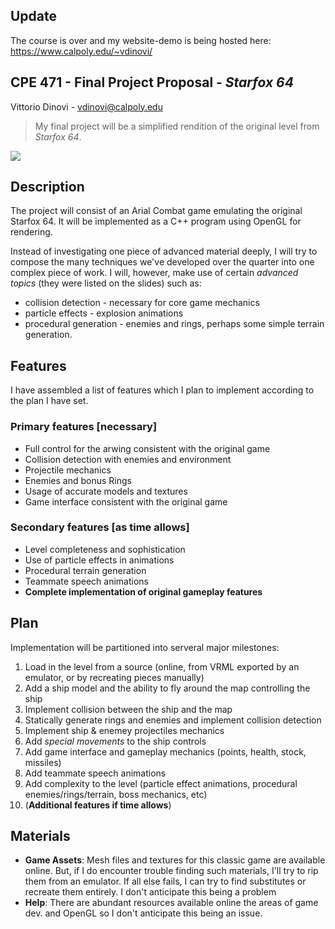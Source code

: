 ## Update
The course is over and my website-demo is being hosted here: https://www.calpoly.edu/~vdinovi/


## CPE 471 - Final Project Proposal - *Starfox 64*
Vittorio Dinovi - vdinovi@calpoly.edu

> My final project will be a simplified rendition of the original level from *Starfox 64*.

![](https://r.mprd.se/media/images/40230-Star_Fox_64_(USA)-21.jpg)
## Description
The project will consist of an Arial Combat game emulating the original Starfox 64. It will be implemented as a C++ program using OpenGL for rendering.

Instead of investigating one piece of advanced material deeply, I will try to compose the many techniques we've developed over the quarter into one complex piece of work.
I will, however, make use of certain *advanced topics* (they were listed on the slides) such as:
* collision detection - necessary for core game mechanics
* particle effects - explosion animations
* procedural generation - enemies and rings, perhaps some simple terrain generation.


## Features
 I have assembled a list of features which I plan to implement according to the plan I have set.
### Primary features [necessary]
* Full control for the arwing consistent with the original game
* Collision detection with enemies and environment
* Projectile mechanics
* Enemies and bonus Rings
* Usage of accurate models and textures
* Game interface consistent with the original game


### Secondary features [as time allows]
* Level completeness and sophistication
* Use of particle effects in animations
* Procedural terrain generation
* Teammate speech animations
* **Complete implementation of original gameplay features**


## Plan
Implementation will be partitioned into serveral major milestones:
1. Load in the level from a source (online, from VRML exported by an emulator, or by recreating pieces manually)
2. Add a ship model and the ability to fly around the map controlling the ship
3. Implement collision between the ship and the map
4. Statically generate rings and enemies and implement collision detection
5. Implement ship & enemey projectiles mechanics
6. Add *special movements* to the ship controls
7. Add game interface and gameplay mechanics (points, health, stock, missiles)
8. Add teammate speech animations
9. Add complexity to the level (particle effect animations, procedural enemies/rings/terrain, boss mechanics, etc)
10. (**Additional features if time allows**)


## Materials
* **Game Assets**: Mesh files and textures for this classic game are available online. But, if I do encounter trouble finding such materials, I'll try to rip them from an emulator. If all else fails, I can try to find substitutes or recreate them entirely. I don't anticipate this being a problem
* **Help**: There are abundant resources available online the areas of game dev. and OpenGL so I don't anticipate this being an issue.

